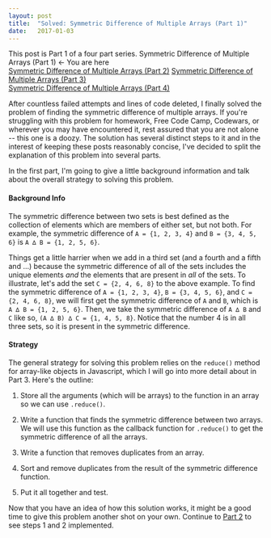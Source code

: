 ```yaml
---
layout: post
title:  "Solved: Symmetric Difference of Multiple Arrays (Part 1)"
date:   2017-01-03
---
```

This post is Part 1 of a four part series.
Symmetric Difference of Multiple Arrays (Part 1) <- You are here  
[Symmetric Difference of Multiple Arrays (Part 2)]()
[Symmetric Difference of Multiple Arrays (Part 3)]()  
[Symmetric Difference of Multiple Arrays (Part 4)]()  

After countless failed attempts and lines of code deleted, I finally solved the problem of finding the symmetric difference of multiple arrays. If you're struggling with this problem for homework, Free Code Camp, Codewars, or wherever you may have encountered it, rest assured that you are not alone -- this one is a doozy. The solution has several distinct steps to it and in the interest of keeping these posts reasonably concise, I've decided to split the explanation of this problem into several parts.

In the first part, I'm going to give a little background information and talk about the overall strategy to solving this problem.

#### Background Info

The symmetric difference between two sets is best defined as the collection of elements which are members of either set, but not both. For example, the symmetric difference of `A = {1, 2, 3, 4}` and `B = {3, 4, 5, 6}` is `A ∆ B = {1, 2, 5, 6}`.

Things get a little harrier when we add in a third set (and a fourth and a fifth and ...) because the symmetric difference of all of the sets includes the unique elements *and* the elements that are present in *all* of the sets. To illustrate, let's add the set `C = {2, 4, 6, 8}` to the above example. To find the symmetric difference of `A = {1, 2, 3, 4}`, `B = {3, 4, 5, 6}`, and `C = {2, 4, 6, 8}`, we will first get the symmetric difference of `A` and `B`, which is `A ∆ B = {1, 2, 5, 6}`. Then, we take the symmetric difference of `A ∆ B` and `C` like so,
`(A ∆ B) ∆ C = {1, 4, 5, 8}`. Notice that the number 4 is in all three sets, so it is present in the symmetric difference.

#### Strategy

The general strategy for solving this problem relies on the `reduce()` method for array-like objects in Javascript, which I will go into more detail about in Part 3. Here's the outline:

1) Store all the arguments (which will be arrays) to the function in an array so we can use `.reduce()`.

2) Write a function that finds the symmetric difference between two arrays. We will use this function as the callback function for `.reduce()` to get the symmetric difference of all the arrays.

3) Write a function that removes duplicates from an array.

4) Sort and remove duplicates from the result of the symmetric difference function.

5) Put it all together and test.

Now that you have an idea of how this solution works, it might be a good time to give this problem another shot on your own. Continue to [Part 2]() to see steps 1 and 2 implemented.

